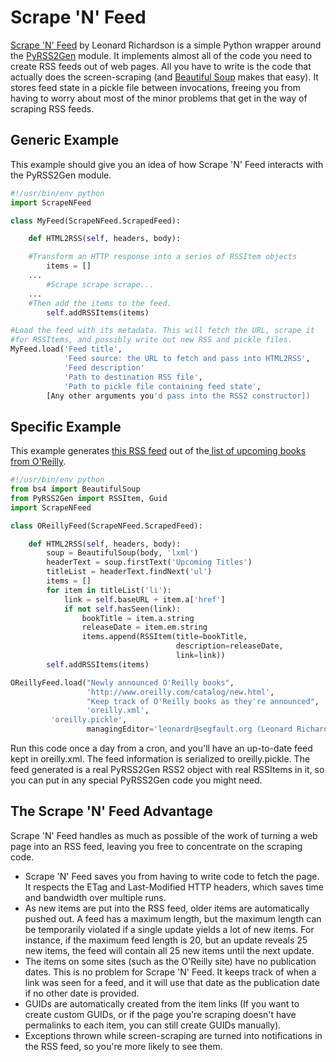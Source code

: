 # Scrape 'N' Feed

[Scrape 'N' Feed](https://www.crummy.com/software/ScrapeNFeed/) by Leonard Richardson is a simple Python wrapper around the [PyRSS2Gen](http://www.dalkescientific.com/Python/PyRSS2Gen.html) module. It implements almost all of the code you need to create RSS feeds out of web pages. All you have to write is the code that actually does the screen-scraping (and [Beautiful Soup](https://www.crummy.com/software/BeautifulSoup/) makes that easy). It stores feed state in a pickle file between invocations, freeing you from having to worry about most of the minor problems that get in the way of scraping RSS feeds.

## Generic Example

This example should give you an idea of how Scrape 'N' Feed interacts with the PyRSS2Gen module.

```python
#!/usr/bin/env python
import ScrapeNFeed

class MyFeed(ScrapeNFeed.ScrapedFeed):    

    def HTML2RSS(self, headers, body):

	#Transform an HTTP response into a series of RSSItem objects
        items = []
	...
        #Scrape scrape scrape... 
	...
	#Then add the items to the feed.
        self.addRSSItems(items)

#Load the feed with its metadata. This will fetch the URL, scrape it
#for RSSItems, and possibly write out new RSS and pickle files.
MyFeed.load('Feed title',
            'Feed source: the URL to fetch and pass into HTML2RSS',
            'Feed description'
            'Path to destination RSS file', 
            'Path to pickle file containing feed state',
	    [Any other arguments you'd pass into the RSS2 constructor])
```

## Specific Example

This example generates [this RSS feed](https://www.crummy.com/software/ScrapeNFeed/oreilly.xml) out of the[ list of upcoming books from O'Reilly](http://www.oreilly.com/catalog/new.html).

```python
#!/usr/bin/env python
from bs4 import BeautifulSoup
from PyRSS2Gen import RSSItem, Guid
import ScrapeNFeed

class OReillyFeed(ScrapeNFeed.ScrapedFeed):    

    def HTML2RSS(self, headers, body):
        soup = BeautifulSoup(body, 'lxml')
        headerText = soup.firstText('Upcoming Titles')
        titleList = headerText.findNext('ul')
        items = []
        for item in titleList('li'):
            link = self.baseURL + item.a['href']
            if not self.hasSeen(link):
                bookTitle = item.a.string
                releaseDate = item.em.string
                items.append(RSSItem(title=bookTitle,
                                     description=releaseDate,
                                     link=link))
        self.addRSSItems(items)

OReillyFeed.load("Newly announced O'Reilly books",
                 'http://www.oreilly.com/catalog/new.html',
                 "Keep track of O'Reilly books as they're announced",
                 'oreilly.xml', 
		 'oreilly.pickle',
                 managingEditor='leonardr@segfault.org (Leonard Richardson)')
```

Run this code once a day from a cron, and you'll have an up-to-date feed kept in oreilly.xml. The feed information is serialized to oreilly.pickle. The feed generated is a real PyRSS2Gen RSS2 object with real RSSItems in it, so you can put in any special PyRSS2Gen code you might need.

## The Scrape 'N' Feed Advantage

Scrape 'N' Feed handles as much as possible of the work of turning a web page into an RSS feed, leaving you free to concentrate on the scraping code.

 * Scrape 'N' Feed saves you from having to write code to fetch the page. It respects the ETag and Last-Modified HTTP headers, which saves time and bandwidth over multiple runs.
 * As new items are put into the RSS feed, older items are automatically pushed out. A feed has a maximum length, but the maximum length can be temporarily violated if a single update yields a lot of new items. For instance, if the maximum feed length is 20, but an update reveals 25 new items, the feed will contain all 25 new items until the next update.
 * The items on some sites (such as the O'Reilly site) have no publication dates. This is no problem for Scrape 'N' Feed. It keeps track of when a link was seen for a feed, and it will use that date as the publication date if no other date is provided.
 * GUIDs are automatically created from the item links (If you want to create custom GUIDs, or if the page you're scraping doesn't have permalinks to each item, you can still create GUIDs manually).
 * Exceptions thrown while screen-scraping are turned into notifications in the RSS feed, so you're more likely to see them.
